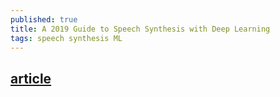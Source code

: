 ```yaml
---
published: true
title: A 2019 Guide to Speech Synthesis with Deep Learning
tags: speech synthesis ML
---
```

## [article](https://heartbeat.fritz.ai/a-2019-guide-to-speech-synthesis-with-deep-learning-630afcafb9dd?gi=64b1761c90a7)
